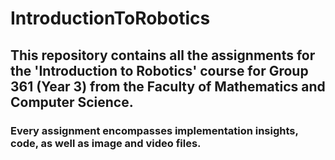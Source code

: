 # IntroductionToRobotics

## This repository contains all the assignments for the 'Introduction to Robotics' course for Group 361 (Year 3) from the Faculty of Mathematics and Computer Science.

### Every assignment encompasses implementation insights, code, as well as image and video files.
